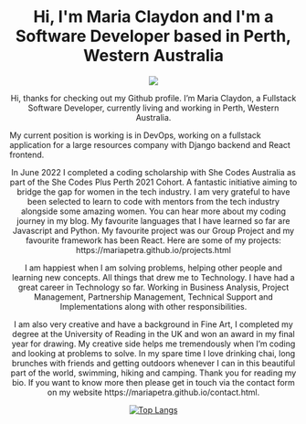 <h1 align="center">Hi, I'm Maria Claydon and I'm a Software Developer based in Perth, Western Australia</h1>
<p align="center">
  <a href="https://skillicons.dev">
    <img src="https://skillicons.dev/icons?i=vscode,github,html,css,js,react,py,django,heroku,postgres,terraform,aws" />
  </a>
</p>
<p align="center">Hi, thanks for checking out my Github profile. I’m Maria Claydon, a Fullstack Software Developer, currently living and working in Perth, Western Australia.
</p>
<p>My current position is working is in DevOps, working on a fullstack application for a large resources company with Django backend and React frontend.</p>
<p align="center">In June 2022 I completed a coding scholarship with She Codes Australia as part of the She Codes Plus Perth 2021 Cohort. 
A fantastic initiative aiming to bridge the gap for women in the tech industry. I am very grateful to have been selected to learn to code 
with mentors from the tech industry alongside some amazing women. You can hear more about my coding journey in my blog. My favourite languages 
that I have learned so far are Javascript and Python. My favourite project was our Group Project and my favourite framework has been React. 
Here are some of my projects: https://mariapetra.github.io/projects.html
</p>
<p align="center">I am happiest when I am solving problems, helping other people and learning new concepts. All things that drew me to Technology. 
I have had a great career in Technology so far. Working in Business Analysis, Project Management, Partnership Management, Technical Support and Implementations along with other responsibilities.
</p>
<p align="center">I am also very creative and have a background in Fine Art, I completed my degree at the University of Reading in the UK and won 
an award in my final year for drawing. My creative side helps me tremendously when I’m coding and looking at problems to solve. In my spare time 
I love drinking chai, long brunches with friends and getting outdoors whenever I can in this beautiful part of the world, swimming, hiking and 
camping. Thank you for reading my bio. If you want to know more then please get in touch via the contact form on my website https://mariapetra.github.io/contact.html.
</p>

<div align="center">

[![Top Langs](https://github-readme-stats.vercel.app/api/top-langs/?username=mariapetra&layout=compact)](https://github.com/mariapetra/github-readme-stats)

</div>
